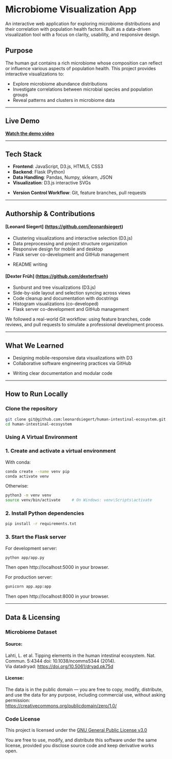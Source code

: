 # Microbiome Visualization App

An interactive web application for exploring microbiome distributions and their correlation with population health factors. Built as a data-driven visualization tool with a focus on clarity, usability, and responsive design.

## Purpose

The human gut contains a rich microbiome whose composition can reflect or influence various aspects of population health. This project provides interactive visualizations to:

- Explore microbiome abundance distributions
- Investigate correlations between microbial species and population groups
- Reveal patterns and clusters in microbiome data

---

## Live Demo
<!-- 
**[Try it live on Render](https://your-render-app-url.com)** -->

**[Watch the demo video](demo.gif)**

---

## Tech Stack

- **Frontend**: JavaScript, D3.js, HTML5, CSS3
- **Backend**: Flask (Python)
- **Data Handling**: Pandas, Numpy, sklearn, JSON
- **Visualization**: D3.js interactive SVGs
<!-- - **Deployment**: Render
- **Containerization**: Docker
- **CI/CD**: GitHub Actions -->
- **Version Control Workflow**: Git, feature branches, pull requests

---

## Authorship & Contributions

#### [Leonard Siegert] (https://github.com/leonardsiegert)
- Clustering visualizations and interactive selection (D3.js)
- Data preprocessing and project structure organization
- Responsive design for mobile and desktop
- Flask server co-development and GitHub management
<!-- - Planned Dockerization and CI/CD setup -->
- README writing

#### [Dexter Früh] (https://github.com/dexterfrueh)
- Sunburst and tree visualizations (D3.js)
- Side-by-side layout and selection syncing across views
- Code cleanup and documentation with docstrings
- Histogram visualizations (co-developed)
- Flask server co-development and GitHub management

We followed a real-world Git workflow: using feature branches, code reviews, and pull requests to simulate a professional development process.

---

## What We Learned

- Designing mobile-responsive data visualizations with D3
- Collaborative software engineering practices via GitHub
<!-- - Building production-ready Flask apps with Docker
- Deploying containerized apps on cloud platforms like Render
- Managing CI/CD workflows with GitHub Actions -->
- Writing clear documentation and modular code

---

## How to Run Locally

### Clone the repository

```bash
git clone git@github.com:leonardsiegert/human-intestinal-ecosystem.git
cd human-intestinal-ecosystem
```

<!-- ### Build And Run Using Docker

```bash
docker build -t microbiome-app .
docker run -p 5000:5000 microbiome-app
``` -->

### Using A Virtual Environment

### 1. Create and activate a virtual environment
With conda:

```bash
conda create --name venv pip
conda activate venv
```
Otherwise:
```bash
python3 -m venv venv
source venv/bin/activate     # On Windows: venv\Scripts\activate
```

### 2. Install Python dependencies

```bash
pip install -r requirements.txt
```

### 3. Start the Flask server

For development server:

```bash
python app/app.py
```

Then open http://localhost:5000 in your browser.

For production server:

```bash
gunicorn app.app:app
```
Then open http://localhost:8000 in your browser.

---
## Data & Licensing
### Microbiome Dataset

#### Source:
Lahti, L. et al. Tipping elements in the human intestinal ecosystem. Nat. Commun. 5:4344 doi: 10.1038/ncomms5344 (2014).\
Via datadryad: https://doi.org/10.5061/dryad.pk75d

#### License:
The data is in the public domain — you are free to copy, modify, distribute, and use the data for any purpose, including commercial use, without asking permission: \
https://creativecommons.org/publicdomain/zero/1.0/

### Code License

This project is licensed under the [GNU General Public License v3.0](./LICENSE)

You are free to use, modify, and distribute this software under the same license, provided you disclose source code and keep derivative works open.

<!-- ## Future Work

- Add filtering by species or metadata (e.g. age, diet)

- Include time-series microbiome data (longitudinal tracking)

- Improve accessibility and mobile usability

- Add user-upload feature for custom datasets -->
